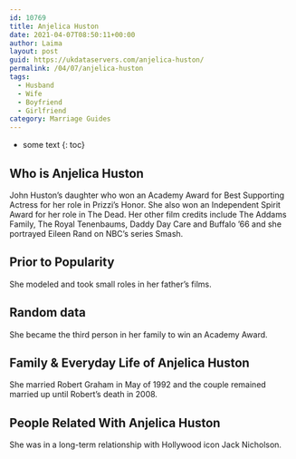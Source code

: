 ```yaml
---
id: 10769
title: Anjelica Huston
date: 2021-04-07T08:50:11+00:00
author: Laima
layout: post
guid: https://ukdataservers.com/anjelica-huston/
permalink: /04/07/anjelica-huston
tags:
  - Husband
  - Wife
  - Boyfriend
  - Girlfriend
category: Marriage Guides
---
```


* some text
{: toc}


## Who is Anjelica Huston
                  
                  
                  
John Huston&#8217;s daughter who won an Academy Award for Best Supporting Actress for her role in Prizzi&#8217;s Honor. She also won an Independent Spirit Award for her role in The Dead. Her other film credits include The Addams Family, The Royal Tenenbaums, Daddy Day Care and Buffalo &#8217;66 and she portrayed Eileen Rand on NBC&#8217;s series Smash. 
                  
              
            
              
            
                
                
                
## Prior to Popularity
                  
                  
                  
She modeled and took small roles in her father&#8217;s films. 
                  
              
            
              
            
                
                
                
## Random data
                  
                  
                  
She became the third person in her family to win an Academy Award. 
                  
              
            
              
            
                
                
                
## Family & Everyday Life of Anjelica Huston
                  
                  
                  
She married Robert Graham in May of 1992 and the couple remained married up until Robert&#8217;s death in 2008.
                  
              
            
              
            
                
                
                
## People Related With Anjelica Huston
                  
                  
                  
She was in a long-term relationship with Hollywood icon Jack Nicholson.
                  
              
            
              
            
                
              
            
              
              
            
            
              
            
          
          
          